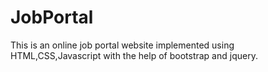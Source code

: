 # JobPortal
 This is an online job portal website implemented using HTML,CSS,Javascript with the help of bootstrap and jquery.


